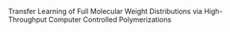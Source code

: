Transfer Learning of Full Molecular Weight Distributions via High-Throughput Computer Controlled Polymerizations
